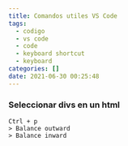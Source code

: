 ```yaml
---
title: Comandos utiles VS Code
tags:
  - codigo
  - vs code
  - code
  - keyboard shortcut
  - keyboard
categories: []
date: 2021-06-30 00:25:48
---
```


### Seleccionar divs en un html
```
Ctrl + p 
> Balance outward
> Balance inward
```